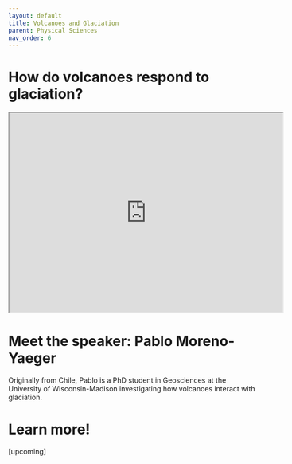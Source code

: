 ```yaml
---
layout: default
title: Volcanoes and Glaciation
parent: Physical Sciences
nav_order: 6
---
```


# How do volcanoes respond to glaciation?

<iframe width="550" height="400"
    src="https://youtube.com/embed/bMQfIN6DXvw">
</iframe>

# Meet the speaker: Pablo Moreno-Yaeger

Originally from Chile, Pablo is a PhD student in Geosciences at the University of Wisconsin-Madison investigating how volcanoes interact with glaciation.

# Learn more!

[upcoming]